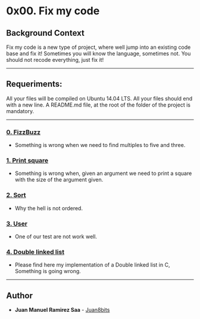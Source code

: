 # 0x00. Fix my code

## Background Context
Fix my code is a new type of project, where well jump into an existing code base and fix it!
Sometimes you will know the language, sometimes not.
You should not recode everything, just fix it!

---
## Requeriments:
All your files will be compiled on Ubuntu 14.04 LTS.
All your files should end with a new line.
A README.md file, at the root of the folder of the project is mandatory.

---

### [0. FizzBuzz](./0-fizzbuzz.py)
* Something is wrong when we need to find multiples to five and three.

### [1. Print square](./1-print_square.js)
* Something is wrong when, given an argument we need to print a square with the size of the argument given.

### [2. Sort](./2-sort.rb)
* Why the hell is not ordered.

### [3. User](./3-user.py)
* One of our test are not work well.

### [4. Double linked list](./4-delete_dnodeint/)
* Please find here my implementation of a Double linked list in C, Something is going wrong.
---

## Author
* **Juan Manuel Ramirez Saa** - [Juan8bits](https://github.com/Juan8bits)
